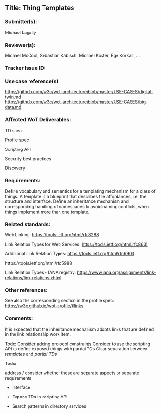 ## Title: Thing Templates

### Submitter(s): 

Michael Lagally

### Reviewer(s):

Michael McCool, Sebastian Käbisch, Michael Koster, Ege Korkan, ...

### Tracker Issue ID:

<please leave blank>

### Use case reference(s):

https://github.com/w3c/wot-architecture/blob/master/USE-CASES/digital-twin.md   
https://github.com/w3c/wot-architecture/blob/master/USE-CASES/big-data.md

### Affected WoT Deliverables:

TD spec  

Profile spec  

Scripting API   

Security best practices 

Discovery  

### Requirements:

Define vocabulary and semantics for a templating mechanism for a class of things.
A template is a blueprint that describes the affordances, i.e. the structure and interface.
Define an inheritance mechanism and corresponding handling of namespaces to avoid naming conflicts,
when things implement more than one template.


### Related standards:

Web Linking: https://tools.ietf.org/html/rfc8288

Link Relation Types for Web Services: https://tools.ietf.org/html/rfc8631

Additional Link Relation Types: https://tools.ietf.org/html/rfc6903

https://tools.ietf.org/html/rfc5988

Link Relation Types - IANA registry: https://www.iana.org/assignments/link-relations/link-relations.xhtml



### Other references:

See also the corresponding section in the profile spec:
https://w3c.github.io/wot-profile/#links

### Comments:

It is expected that the inheritance mechanism adopts links that are defined in the link relationship work item.

Todo: Consider adding protocol constraints
Consider to use the scripting API to define exposed things with partial TDs
Clear separation between *templates* and *partial TDs*

Todo: 

address / consider whether these are separate aspects or separate requirements

- Interface

- Expose TDs in scripting API

- Search patterns in directory services



